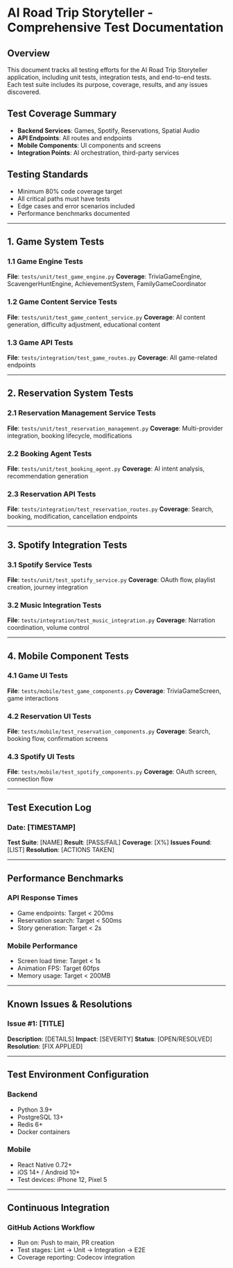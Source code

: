 # AI Road Trip Storyteller - Comprehensive Test Documentation

## Overview
This document tracks all testing efforts for the AI Road Trip Storyteller application, including unit tests, integration tests, and end-to-end tests. Each test suite includes its purpose, coverage, results, and any issues discovered.

## Test Coverage Summary
- **Backend Services**: Games, Spotify, Reservations, Spatial Audio
- **API Endpoints**: All routes and endpoints
- **Mobile Components**: UI components and screens
- **Integration Points**: AI orchestration, third-party services

## Testing Standards
- Minimum 80% code coverage target
- All critical paths must have tests
- Edge cases and error scenarios included
- Performance benchmarks documented

---

## 1. Game System Tests

### 1.1 Game Engine Tests
**File**: `tests/unit/test_game_engine.py`
**Coverage**: TriviaGameEngine, ScavengerHuntEngine, AchievementSystem, FamilyGameCoordinator

### 1.2 Game Content Service Tests
**File**: `tests/unit/test_game_content_service.py`
**Coverage**: AI content generation, difficulty adjustment, educational content

### 1.3 Game API Tests
**File**: `tests/integration/test_game_routes.py`
**Coverage**: All game-related endpoints

---

## 2. Reservation System Tests

### 2.1 Reservation Management Service Tests
**File**: `tests/unit/test_reservation_management.py`
**Coverage**: Multi-provider integration, booking lifecycle, modifications

### 2.2 Booking Agent Tests
**File**: `tests/unit/test_booking_agent.py`
**Coverage**: AI intent analysis, recommendation generation

### 2.3 Reservation API Tests
**File**: `tests/integration/test_reservation_routes.py`
**Coverage**: Search, booking, modification, cancellation endpoints

---

## 3. Spotify Integration Tests

### 3.1 Spotify Service Tests
**File**: `tests/unit/test_spotify_service.py`
**Coverage**: OAuth flow, playlist creation, journey integration

### 3.2 Music Integration Tests
**File**: `tests/integration/test_music_integration.py`
**Coverage**: Narration coordination, volume control

---

## 4. Mobile Component Tests

### 4.1 Game UI Tests
**File**: `tests/mobile/test_game_components.py`
**Coverage**: TriviaGameScreen, game interactions

### 4.2 Reservation UI Tests
**File**: `tests/mobile/test_reservation_components.py`
**Coverage**: Search, booking flow, confirmation screens

### 4.3 Spotify UI Tests
**File**: `tests/mobile/test_spotify_components.py`
**Coverage**: OAuth screen, connection flow

---

## Test Execution Log

### Date: [TIMESTAMP]
**Test Suite**: [NAME]
**Result**: [PASS/FAIL]
**Coverage**: [X%]
**Issues Found**: [LIST]
**Resolution**: [ACTIONS TAKEN]

---

## Performance Benchmarks

### API Response Times
- Game endpoints: Target < 200ms
- Reservation search: Target < 500ms
- Story generation: Target < 2s

### Mobile Performance
- Screen load time: Target < 1s
- Animation FPS: Target 60fps
- Memory usage: Target < 200MB

---

## Known Issues & Resolutions

### Issue #1: [TITLE]
**Description**: [DETAILS]
**Impact**: [SEVERITY]
**Status**: [OPEN/RESOLVED]
**Resolution**: [FIX APPLIED]

---

## Test Environment Configuration

### Backend
- Python 3.9+
- PostgreSQL 13+
- Redis 6+
- Docker containers

### Mobile
- React Native 0.72+
- iOS 14+ / Android 10+
- Test devices: iPhone 12, Pixel 5

---

## Continuous Integration

### GitHub Actions Workflow
- Run on: Push to main, PR creation
- Test stages: Lint → Unit → Integration → E2E
- Coverage reporting: Codecov integration